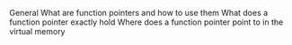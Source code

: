 General 
What are function pointers and how to use them
What does a function pointer exactly hold
Where does a function pointer point to in the virtual memory
